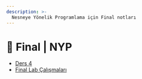 ```yaml
---
description: >-
  Nesneye Yönelik Programlama için Final notları
---
```


# 📅 Final \| NYP

<!--YPackage.YGitbookIntegration-tarafından-otomatik-oluşturulmuştur-->

- [Ders 4](Ders%204.pdf)
- [Final Lab Çalışmaları](Final%20Lab%20%C3%87al%C4%B1%C5%9Fmalar%C4%B1.rar)

<!--YPackage.YGitbookIntegration-tarafından-otomatik-oluşturulmuştur-->
